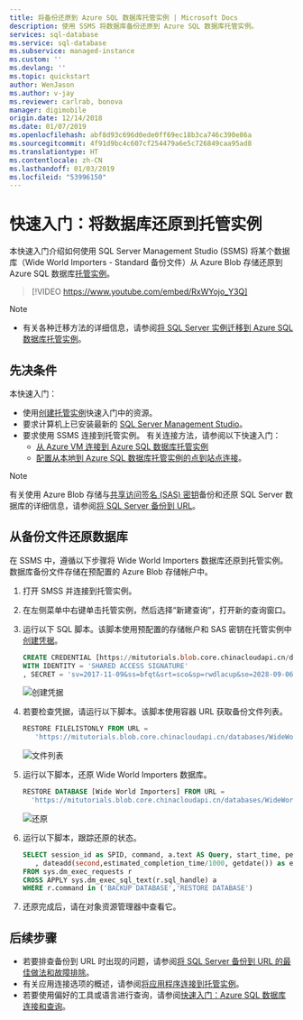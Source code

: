 ```yaml
---
title: 将备份还原到 Azure SQL 数据库托管实例 | Microsoft Docs
description: 使用 SSMS 将数据库备份还原到 Azure SQL 数据库托管实例。
services: sql-database
ms.service: sql-database
ms.subservice: managed-instance
ms.custom: ''
ms.devlang: ''
ms.topic: quickstart
author: WenJason
ms.author: v-jay
ms.reviewer: carlrab, bonova
manager: digimobile
origin.date: 12/14/2018
ms.date: 01/07/2019
ms.openlocfilehash: abf8d93c696d0ede0ff69ec18b3ca746c390e86a
ms.sourcegitcommit: 4f91d9bc4c607cf254479a6e5c726849caa95ad8
ms.translationtype: HT
ms.contentlocale: zh-CN
ms.lasthandoff: 01/03/2019
ms.locfileid: "53996150"
---
```

# <a name="quickstart-restore-a-database-to-a-managed-instance"></a>快速入门：将数据库还原到托管实例 

本快速入门介绍如何使用 SQL Server Management Studio (SSMS) 将某个数据库（Wide World Importers - Standard 备份文件）从 Azure Blob 存储还原到 Azure SQL 数据库[托管实例](/sql-database/sql-database-managed-instance)。 

> [!VIDEO https://www.youtube.com/embed/RxWYojo_Y3Q]

> [!NOTE]
> * 有关各种迁移方法的详细信息，请参阅[将 SQL Server 实例迁移到 Azure SQL 数据库托管实例](sql-database-managed-instance-migrate.md)。

## <a name="prerequisites"></a>先决条件

本快速入门：
- 使用[创建托管实例](sql-database-managed-instance-get-started.md)快速入门中的资源。
- 要求计算机上已安装最新的 [SQL Server Management Studio](https://docs.microsoft.com/sql/ssms/sql-server-management-studio-ssms)。
- 要求使用 SSMS 连接到托管实例。 有关连接方法，请参阅以下快速入门：
  * [从 Azure VM 连接到 Azure SQL 数据库托管实例](sql-database-managed-instance-configure-vm.md)
  * [配置从本地到 Azure SQL 数据库托管实例的点到站点连接](sql-database-managed-instance-configure-p2s.md)。


> [!NOTE]
> 有关使用 Azure Blob 存储与[共享访问签名 (SAS) 密钥](/storage/common/storage-dotnet-shared-access-signature-part-1)备份和还原 SQL Server 数据库的详细信息，请参阅[将 SQL Server 备份到 URL](sql-database-managed-instance-get-started-restore.md)。

## <a name="restore-the-database-from-a-backup-file"></a>从备份文件还原数据库

在 SSMS 中，遵循以下步骤将 Wide World Importers 数据库还原到托管实例。 数据库备份文件存储在预配置的 Azure Blob 存储帐户中。

1. 打开 SMSS 并连接到托管实例。

2. 在左侧菜单中右键单击托管实例，然后选择“新建查询”，打开新的查询窗口。

3. 运行以下 SQL 脚本。该脚本使用预配置的存储帐户和 SAS 密钥在托管实例中[创建凭据](https://docs.microsoft.com/sql/t-sql/statements/create-credential-transact-sql?view=sql-server-2017)。

   ```sql
   CREATE CREDENTIAL [https://mitutorials.blob.core.chinacloudapi.cn/databases] 
   WITH IDENTITY = 'SHARED ACCESS SIGNATURE'
   , SECRET = 'sv=2017-11-09&ss=bfqt&srt=sco&sp=rwdlacup&se=2028-09-06T02:52:55Z&st=2018-09-04T18:52:55Z&spr=https&sig=WOTiM%2FS4GVF%2FEEs9DGQR9Im0W%2BwndxW2CQ7%2B5fHd7Is%3D' 
   ```

    ![创建凭据](./media/sql-database-managed-instance-get-started-restore/credential.png)

  
3. 若要检查凭据，请运行以下脚本。该脚本使用容器 URL 获取备份文件列表。

   ```sql
   RESTORE FILELISTONLY FROM URL = 
      'https://mitutorials.blob.core.chinacloudapi.cn/databases/WideWorldImporters-Standard.bak'
   ```

    ![文件列表](./media/sql-database-managed-instance-get-started-restore/file-list.png)

4. 运行以下脚本，还原 Wide World Importers 数据库。

   ```sql
   RESTORE DATABASE [Wide World Importers] FROM URL =
     'https://mitutorials.blob.core.chinacloudapi.cn/databases/WideWorldImporters-Standard.bak'
   ```

    ![还原](./media/sql-database-managed-instance-get-started-restore/restore.png)

5. 运行以下脚本，跟踪还原的状态。

   ```sql
   SELECT session_id as SPID, command, a.text AS Query, start_time, percent_complete
      , dateadd(second,estimated_completion_time/1000, getdate()) as estimated_completion_time 
   FROM sys.dm_exec_requests r 
   CROSS APPLY sys.dm_exec_sql_text(r.sql_handle) a 
   WHERE r.command in ('BACKUP DATABASE','RESTORE DATABASE')
   ```

6. 还原完成后，请在对象资源管理器中查看它。 

## <a name="next-steps"></a>后续步骤

- 若要排查备份到 URL 时出现的问题，请参阅[将 SQL Server 备份到 URL 的最佳做法和故障排除](https://docs.microsoft.com/sql/relational-databases/backup-restore/sql-server-backup-to-url-best-practices-and-troubleshooting)。
- 有关应用连接选项的概述，请参阅[将应用程序连接到托管实例](sql-database-managed-instance-connect-app.md)。
- 若要使用偏好的工具或语言进行查询，请参阅[快速入门：Azure SQL 数据库连接和查询](sql-database-connect-query.md)。
